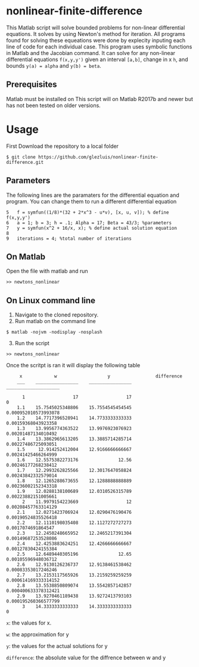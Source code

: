 # nonlinear-finite-difference
This Matlab script will solve bounded problems for non-linear differential equations. It solves by using Newton's method for iteration. All programs found for solving these equeations were done by explecity inputing each line of code for each individual case. This program uses symbolic functions in Matlab and the Jacobian command. It can solve for any  non-linear differential equations ```f(x,y,y')``` given an interval ```[a,b]```, change in x ```h```, and bounds ```y(a) = alpha``` and ```y(b) = beta```. 

## Prerequisites 
Matlab must be installed on This script will on Matlab R2017b and newer but has not been tested on older versions. 

# Usage
First Download the repository to a local folder 
```
$ git clone https://github.com/glezluis/nonlinear-finite-difference.git
```
## Parameters 

The following lines are the paramaters for the differential equation and program. You can change them to run a different differential equation
```
5   f = symfun((1/8)*(32 + 2*x^3 - u*v), [x, u, v]); % define f(x,y,y')
6   a = 1; b = 3; h = .1; Alpha = 17; Beta = 43/3; %parameters
7   y = symfun(x^2 + 16/x, x); % define actual solution equation
8
9   iterations = 4; %total number of iterations
```
## On Matlab
Open the file with matlab and run 
```
>> newtons_nonlinear
```
## On Linux command line
1. Navigate to the cloned repository.
2. Run matlab on the command line
```
$ matlab -nojvm -nodisplay -nosplash
```
3. Run the script
```
>> newtons_nonlinear
```
Once the scritpt is ran it will display the following table
```
     x            w                   y                 difference
    ___    ________________    ________________    ____________________

      1                  17                  17                       0
    1.1    15.7545025348806    15.7554545454545    0.000952010573993078
    1.2    14.7717396528941    14.7733333333333     0.00159368043923358
    1.3    13.9956774363522    13.9976923076923     0.00201487134010492
    1.4    13.3862965613205    13.3885714285714     0.00227486725093051
    1.5     12.914252412004    12.9166666666667     0.00241425466264999
    1.6    12.5575382273176               12.56     0.00246177268238412
    1.7    12.2993262825566    12.3017647058824     0.00243842332579014
    1.8    12.1265288673655    12.1288888888889     0.00236002152343318
    1.9    12.0288138100689    12.0310526315789     0.00223882151005661
      2    11.9979154223669                  12     0.00208457763314129
    2.1    12.0271423706924    12.0290476190476     0.00190524835526418
    2.2    12.1110198035408    12.1127272727273      0.0017074691864547
    2.3    12.2450248665952    12.2465217391304     0.00149687253528086
    2.4    12.4253883624251    12.4266666666667     0.00127830424155384
    2.5    12.6489440305196               12.65     0.00105596948036712
    2.6    12.9130126236737    12.9138461538462     0.00083353017246246
    2.7    13.2153117565926    13.2159259259259    0.000614169333314152
    2.8    13.5538850809074    13.5542857142857    0.000400633378312421
    2.9    13.9270461189438    13.9272413793103    0.000195260366577799
      3    14.3333333333333    14.3333333333333                       0

```
```x```: the values for x. 

```w```: the approximation for y

```y```: the values for the actual solutions for y

```difference```: the absolute value for the diffrence between w and y

